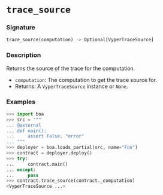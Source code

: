 # `trace_source`

### Signature

```python
trace_source(computation) -> Optional[VyperTraceSource]
```

### Description

Returns the source of the trace for the computation.

- `computation`: The computation to get the trace source for.
- Returns: A `VyperTraceSource` instance or `None`.

### Examples

```python
>>> import boa
>>> src = """
... @external
... def main():
...     assert False, "error"
... """
>>> deployer = boa.loads_partial(src, name="Foo")
>>> contract = deployer.deploy()
>>> try:
...     contract.main()
... except:
...     pass
>>> contract.trace_source(contract._computation)
<VyperTraceSource ...>
```